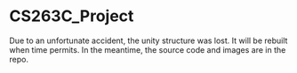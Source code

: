 # CS263C_Project

Due to an unfortunate accident, the unity structure was lost.  It will be rebuilt when time permits.  In the meantime, the source code and images are in the repo.
